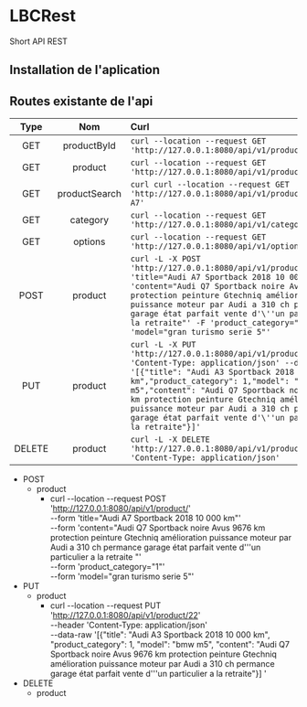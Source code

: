 # LBCRest
Short API REST

## Installation de l'aplication

## Routes existante de l'api

Type | Nom | Curl
:---:|:---:|:----
GET | productById | ```curl --location --request GET 'http://127.0.0.1:8080/api/v1/product/40'```
GET | product | ```curl --location --request GET 'http://127.0.0.1:8080/api/v1/product/'```
GET | productSearch | ```curl curl --location --request GET 'http://127.0.0.1:8080/api/v1/product/search/audi A7'```
GET | category | ```curl --location --request GET 'http://127.0.0.1:8080/api/v1/category/'```
GET | options | ```curl --location --request GET 'http://127.0.0.1:8080/api/v1/options/'```
POST | product | ```curl -L -X POST 'http://127.0.0.1:8080/api/v1/product/' -F 'title="Audi A7 Sportback 2018 10 000 km"' -F 'content="Audi Q7 Sportback noire Avus 9676 km protection peinture Gtechniq amélioration puissance moteur par Audi a 310 ch permance garage état parfait vente d'\''un particulier a la retraite"' -F 'product_category="1"' -F 'model="gran turismo serie 5"'```
PUT | product | ```curl -L -X PUT 'http://127.0.0.1:8080/api/v1/product/22' -H 'Content-Type: application/json' --data-raw '[{"title": "Audi A3 Sportback 2018 10 000 km","product_category": 1,"model": "bmw m5","content": "Audi Q7 Sportback noire Avus 9676 km protection peinture Gtechniq amélioration puissance moteur par Audi a 310 ch permance garage état parfait vente d'\''un particulier a la retraite"}]'```
DELETE | product | ```curl -L -X DELETE 'http://127.0.0.1:8080/api/v1/product/40' -H 'Content-Type: application/json' ```

   
  
- POST
    - product
        - curl --location --request POST 'http://127.0.0.1:8080/api/v1/product/' \
        --form 'title="Audi A7 Sportback 2018 10 000 km"' \
        --form 'content="Audi Q7 Sportback noire Avus 9676 km protection peinture Gtechniq amélioration puissance moteur par Audi a 310 ch permance garage état parfait vente d'\''un particulier a la retraite
        "' \
        --form 'product_category="1"' \
        --form 'model="gran turismo serie 5"'
- PUT
    - product
        - curl --location --request PUT 'http://127.0.0.1:8080/api/v1/product/22' \
            --header 'Content-Type: application/json' \
            --data-raw '[{"title": "Audi A3 Sportback 2018 10 000 km",
            "product_category": 1,
            "model": "bmw m5",
            "content": "Audi Q7 Sportback noire Avus 9676 km protection peinture Gtechniq amélioration puissance moteur par Audi a 310 ch permance garage état parfait vente d'\''un particulier a la retraite"}]
            '
- DELETE
    - product
